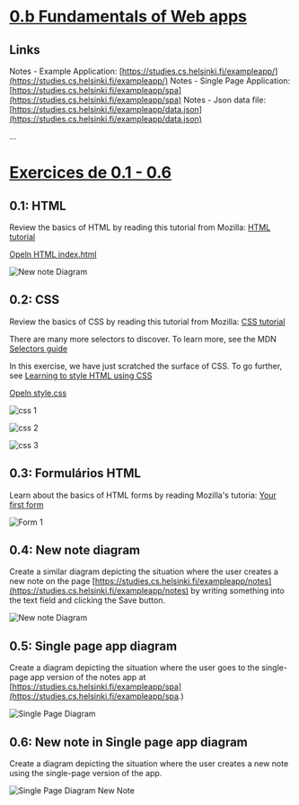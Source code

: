 # [0.b Fundamentals of Web apps](https://fullstackopen.com/en/part0/fundamentals_of_web_apps#loading-a-page-containing-java-script-review)

## Links

Notes - Example Application: [https://studies.cs.helsinki.fi/exampleapp/](https://studies.cs.helsinki.fi/exampleapp/)
Notes - Single Page Application: [https://studies.cs.helsinki.fi/exampleapp/spa](https://studies.cs.helsinki.fi/exampleapp/spa)
Notes - Json data file: [https://studies.cs.helsinki.fi/exampleapp/data.json](https://studies.cs.helsinki.fi/exampleapp/data.json)

...

# [Exercices de 0.1 - 0.6](https://)

## 0.1: HTML

Review the basics of HTML by reading this tutorial from Mozilla: [HTML tutorial](https://developer.mozilla.org/en-US/docs/Learn/Getting_started_with_the_web/HTML_basics)

[Opeln HTML index.html](0.1_index.html)

![New note Diagram](.\part0\0.1_Exercise.png)

## 0.2: CSS

Review the basics of CSS by reading this tutorial from Mozilla: [CSS tutorial](https://developer.mozilla.org/en-US/docs/Learn/Getting_started_with_the_web/CSS_basics)

There are many more selectors to discover. To learn more, see the MDN [Selectors guide](https://developer.mozilla.org/en-US/docs/Learn/CSS/Building_blocks/Selectors)

In this exercise, we have just scratched the surface of CSS. To go further, see [Learning to style HTML using CSS](https://developer.mozilla.org/en-US/docs/Learn/CSS)

[Opeln style.css](styles/style.css)

![css 1](.\part0\0.2a_DifferentTypesOfSelectors.png)

![css 2](.\part0\0.2b_Exercise.png)

![css 3](.\part0\0.2c_ExerciseEnd.png)

## 0.3: Formulários HTML

Learn about the basics of HTML forms by reading Mozilla's tutoria: [Your first form](https://developer.mozilla.org/en-US/docs/Learn/Forms/Your_first_form)

![Form 1](.\part0\0.3_ExerciseEnd.png)

## 0.4: New note diagram

Create a similar diagram depicting the situation where the user creates a new note on the page [https://studies.cs.helsinki.fi/exampleapp/notes](https://studies.cs.helsinki.fi/exampleapp/notes) by writing something into the text field and clicking the Save button.

![New note Diagram](.\part0\0.4_NewNoteDiagram.png)

## 0.5: Single page app diagram

Create a diagram depicting the situation where the user goes to the single-page app version of the notes app at [https://studies.cs.helsinki.fi/exampleapp/spa](https://studies.cs.helsinki.fi/exampleapp/spa.)

![Single Page Diagram](.\part0\0.5_SinglePageDiagram.png)

## 0.6: New note in Single page app diagram

Create a diagram depicting the situation where the user creates a new note using the single-page version of the app.

![Single Page Diagram New Note](.\part0\0.6_NewNoteInSinglePageAppDiagram.png)
